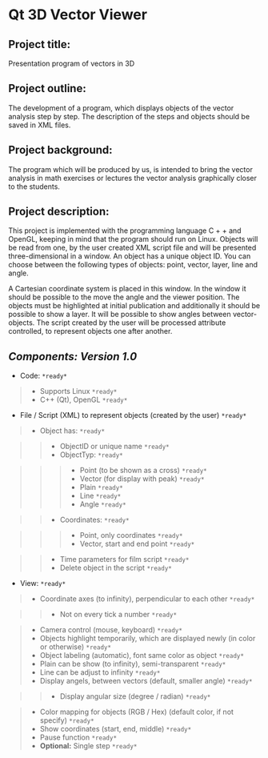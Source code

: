 Qt 3D Vector Viewer
==========================
Project title:
--------------
Presentation program of vectors in 3D

Project outline:
----------------
The development of a program, which displays objects of the vector analysis step by step. The description of the steps and objects should be saved in XML files.

Project background:
-------------------
The program which will be produced by us, is intended to bring the vector analysis  in math exercises or lectures the vector analysis graphically closer to the students.

Project description:
--------------------
This project is implemented with the programming language C + + and OpenGL, keeping in mind that the program should run on Linux.  Objects will be read from one, by the user created XML script file and will be presented three-dimensional in a window.  An object has a unique object ID. You can choose between the following types of objects: point, vector, layer, line and angle.

A Cartesian coordinate system is placed in this window.  In the window it should be possible to the move the angle and the viewer position. The objects must be highlighted at initial publication and additionally it should be possible to show a layer. It will be possible to show angles between vector-objects. The script created by the user will be processed attribute controlled, to represent objects one after another.

*Components: Version 1.0*
-----------------------------

- Code: `*ready*`

>- Supports Linux `*ready*`
>- C++ (Qt), OpenGL `*ready*`

- File / Script (XML) to represent objects (created by the user) `*ready*`

>- Object has: `*ready*`

>>- ObjectID or unique name `*ready*`
>>- ObjectTyp: `*ready*`

>>>- Point (to be shown as a cross) `*ready*`
>>>- Vector (for display with peak) `*ready*`
>>>- Plain `*ready*`
>>>- Line `*ready*`
>>>- Angle `*ready*`

>>- Coordinates: `*ready*`

>>>- Point, only coordinates `*ready*`
>>>- Vector, start and end point `*ready*`

>>- Time parameters for film script `*ready*`
>>- Delete object in the script `*ready*`

- View: `*ready*`

>- Coordinate axes (to infinity), perpendicular to each other `*ready*`

>>- Not on every tick a number `*ready*`

>- Camera control (mouse, keyboard) `*ready*`
>- Objects highlight temporarily, which are displayed newly (in color or otherwise) `*ready*`
>- Object labeling (automatic), font same color as object `*ready*`
>- Plain can be show (to infinity), semi-transparent `*ready*`
>- Line can be adjust to infinity `*ready*`
>- Display angels, between vectors (default, smaller angle) `*ready*`

>>- Display angular size (degree / radian) `*ready*`

>- Color mapping for objects (RGB / Hex) (default color, if not specify) `*ready*`
>- Show coordinates (start, end, middle) `*ready*`
>- Pause function `*ready*`
>- **Optional:** Single step `*ready*`
